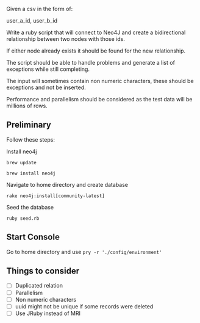 Given a csv in the form of:

user_a_id, user_b_id

Write a ruby script that will connect to Neo4J and create a bidirectional relationship between two nodes with those ids.

If either node already exists it should be found for the new relationship.

The script should be able to handle problems and generate a list of exceptions while still completing.

The input will sometimes contain non numeric characters, these should be exceptions and not be inserted.

Performance and parallelism should be considered as the test data will be millions of rows.

## Preliminary
Follow these steps:

Install neo4j

`brew update`

`brew install neo4j`

Navigate to home directory and create database

`rake neo4j:install[community-latest]`

Seed the database

`ruby seed.rb`

## Start Console
Go to home directory and use `pry -r './config/environment'`

## Things to consider
- [ ] Duplicated relation
- [ ] Parallelism
- [ ] Non numeric characters
- [ ] uuid might not be unique if some records were deleted
- [ ] Use JRuby instead of MRI